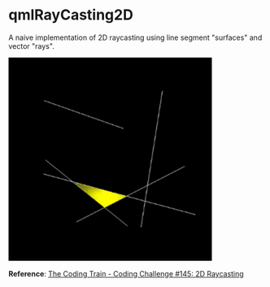 # qmlRayCasting2D

A naive implementation of 2D raycasting using line segment "surfaces" and vector "rays".

<img src="screenshot.gif" alt="Screenshot" width="400" height="400">

**Reference**: [The Coding Train - Coding Challenge #145: 2D Raycasting](https://www.youtube.com/watch?v=TOEi6T2mtHo)

